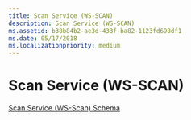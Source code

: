 ```yaml
---
title: Scan Service (WS-SCAN)
description: Scan Service (WS-SCAN)
ms.assetid: b38b84b2-ae3d-433f-ba82-1123fd698df1
ms.date: 05/17/2018
ms.localizationpriority: medium
---
```


# Scan Service (WS-SCAN)


[Scan Service (WS-Scan) Schema](https://docs.microsoft.com/windows-hardware/drivers/image/scan-service--ws-scan--schema)






